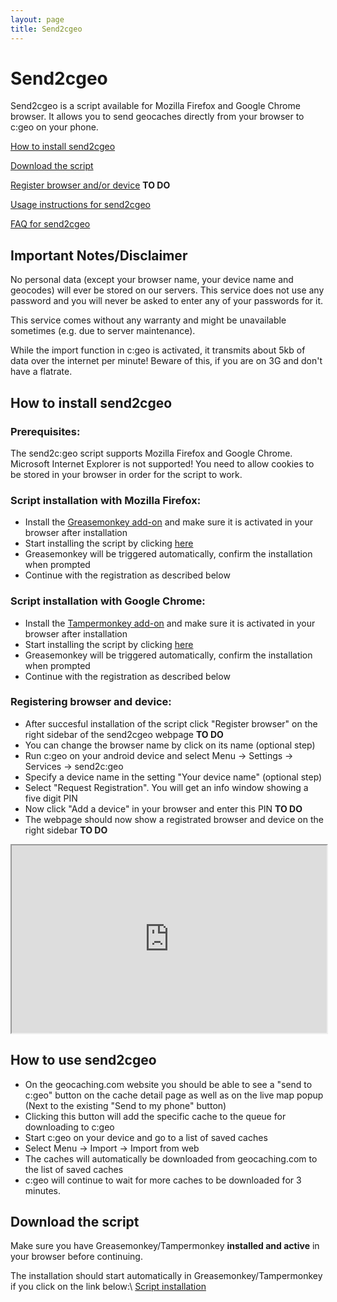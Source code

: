 ```yaml
---
layout: page
title: Send2cgeo
---
```


# Send2cgeo

Send2cgeo is a script available for Mozilla Firefox and Google Chrome browser. It allows you to send geocaches directly from your browser to c:geo on your phone.

[How to install send2cgeo](#how-to-install-send2cgeo)

[Download the script](#download-the-script)

[Register browser and/or device](#) <b>TO DO</b>

[Usage instructions for send2cgeo](#how-to-use-send2cgeo)

[FAQ for send2cgeo](/faq.html#faq.Whatissend)

## Important Notes/Disclaimer

No personal data (except your browser name, your device name and geocodes) will ever be stored on our servers. This service does not use any password and you will never be asked to enter any of your passwords for it.

This service comes without any warranty and might be unavailable sometimes (e.g. due to server maintenance).

While the import function in c:geo is activated, it transmits about 5kb of data over the internet per minute! Beware of this, if you are on 3G and don't have a flatrate.

## How to install send2cgeo

### Prerequisites:
The send2c:geo script supports Mozilla Firefox and Google Chrome. Microsoft Internet Explorer is not supported! You need to allow cookies to be stored in your browser in order for the script to work.

### Script installation with Mozilla Firefox:

- Install the [Greasemonkey add-on](http://addons.mozilla.org/en-US/firefox/addon/greasemonkey/) and make sure it is activated in your browser after installation
- Start installing the script by clicking [here](https://github.com/cgeo/cgeo/raw/master/send2cgeo/send2cgeo.user.js)
- Greasemonkey will be triggered automatically, confirm the installation when prompted
- Continue with the registration as described below

### Script installation with Google Chrome:

- Install the [Tampermonkey add-on](https://chrome.google.com/webstore/detail/tampermonkey/dhdgffkkebhmkfjojejmpbldmpobfkfo) and make sure it is activated in your browser after installation
- Start installing the script by clicking [here](https://github.com/cgeo/cgeo/raw/master/send2cgeo/send2cgeo.user.js)
- Greasemonkey will be triggered automatically, confirm the installation when prompted
- Continue with the registration as described below

### Registering browser and device:

- After succesful installation of the script click "Register browser" on the right sidebar of the send2cgeo webpage <b>TO DO</b>
- You can change the browser name by click on its name (optional step)
- Run c:geo on your android device and select Menu → Settings → Services → send2c:geo
- Specify a device name in the setting "Your device name" (optional step)
- Select "Request Registration". You will get an info window showing a five digit PIN
- Now click "Add a device" in your browser and enter this PIN  <b>TO DO</b>
- The webpage should now show a registrated browser and device on the right sidebar <b>TO DO</b>

<iframe src="http://download.cgeo.org/cookieTest.php" width="100%" height="300px"></iframe>

## How to use send2cgeo

- On the geocaching.com website you should be able to see a "send to c:geo" button on the cache detail page as well as on the live map popup (Next to the existing "Send to my phone" button)
- Clicking this button will add the specific cache to the queue for downloading to c:geo
- Start c:geo on your device and go to a list of saved caches
- Select Menu → Import → Import from web
- The caches will automatically be downloaded from geocaching.com to the list of saved caches
- c:geo will continue to wait for more caches to be downloaded for 3 minutes.

## Download the script

Make sure you have Greasemonkey/Tampermonkey **installed and active** in your browser before continuing.

The installation should start automatically in Greasemonkey/Tampermonkey if you click on the link below:\\
[Script installation](https://github.com/cgeo/cgeo/raw/master/send2cgeo/send2cgeo.user.js)
